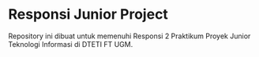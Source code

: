 # Responsi Junior Project
Repository ini dibuat untuk memenuhi Responsi 2 Praktikum Proyek Junior Teknologi Informasi di DTETI FT UGM.
